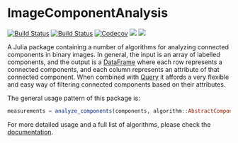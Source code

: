 # ImageComponentAnalysis

[![Build Status](https://travis-ci.com/zygmuntszpak/ImageComponentAnalysis.jl.svg?branch=master)](https://travis-ci.com/zygmuntszpak/ImageComponentAnalysis.jl)
[![Build Status](https://ci.appveyor.com/api/projects/status/github/zygmuntszpak/ImageComponentAnalysis.jl?svg=true)](https://ci.appveyor.com/project/zygmuntszpak/ImageComponentAnalysis-jl)
[![Codecov](https://codecov.io/gh/zygmuntszpak/ImageComponentAnalysis.jl/branch/master/graph/badge.svg)](https://codecov.io/gh/zygmuntszpak/ImageComponentAnalysis.jl)
[![](https://img.shields.io/badge/docs-stable-blue.svg)](https://zygmuntszpak.github.io/ImageComponentAnalysis.jl/stable)
[![](https://img.shields.io/badge/docs-dev-blue.svg)](https://zygmuntszpak.github.io/ImageComponentAnalysis.jl/dev)

A Julia package containing a number of algorithms for analyzing connected components
in binary images. In general, the input is an array of labelled components, and the output
is a [DataFrame](https://github.com/JuliaData/DataFrames.jl) where each row
represents a connected components, and each column represents an attribute of
that connected component. When combined with [Query](https://github.com/queryverse/Query.jl)
it affords a very flexible and easy way of filtering connected components
based on their attributes.


The general usage pattern of this package is:

```julia
measurements = analyze_components(components, algorithm::AbstractComponentAnalysisAlgorithm)
```

For more detailed usage and a full list of algorithms, please check the [documentation](https://zygmuntszpak.github.io/ImageComponentAnalysis.jl/stable).
